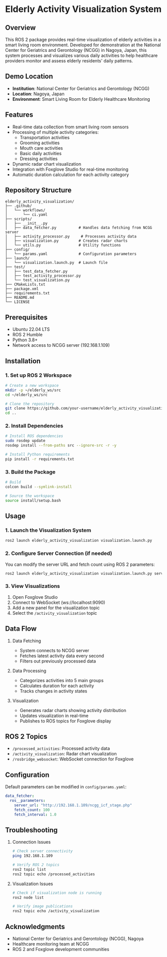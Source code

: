 # Elderly Activity Visualization System

## Overview
This ROS 2 package provides real-time visualization of elderly activities in a smart living room environment. Developed for demonstration at the National Center for Geriatrics and Gerontology (NCGG) in Nagoya, Japan, this system processes and visualizes various daily activities to help healthcare providers monitor and assess elderly residents' daily patterns.

## Demo Location
- **Institution**: National Center for Geriatrics and Gerontology (NCGG)
- **Location**: Nagoya, Japan
- **Environment**: Smart Living Room for Elderly Healthcare Monitoring

## Features
- Real-time data collection from smart living room sensors
- Processing of multiple activity categories:
  - Transportation activities
  - Grooming activities
  - Mouth care activities
  - Basic daily activities
  - Dressing activities
- Dynamic radar chart visualization
- Integration with Foxglove Studio for real-time monitoring
- Automatic duration calculation for each activity category

## Repository Structure
```
elderly_activity_visualization/
├── .github/
│   └── workflows/
│       └── ci.yaml
├── scripts/
│   ├── __init__.py
│   ├── data_fetcher.py          # Handles data fetching from NCGG server
│   ├── activity_processor.py     # Processes activity data
│   ├── visualization.py         # Creates radar charts
│   └── utils.py                 # Utility functions
├── config/
│   └── params.yaml              # Configuration parameters
├── launch/
│   └── visualization.launch.py  # Launch file
├── test/
│   ├── test_data_fetcher.py
│   ├── test_activity_processor.py
│   └── test_visualization.py
├── CMakeLists.txt
├── package.xml
├── requirements.txt
├── README.md
└── LICENSE
```

## Prerequisites
- Ubuntu 22.04 LTS
- ROS 2 Humble
- Python 3.8+
- Network access to NCGG server (192.168.1.109)

## Installation

### 1. Set up ROS 2 Workspace
```bash
# Create a new workspace
mkdir -p ~/elderly_ws/src
cd ~/elderly_ws/src

# Clone the repository
git clone https://github.com/your-username/elderly_activity_visualization.git
cd ..
```

### 2. Install Dependencies
```bash
# Install ROS dependencies
sudo rosdep update
rosdep install --from-paths src --ignore-src -r -y

# Install Python requirements
pip install -r requirements.txt
```

### 3. Build the Package
```bash
# Build
colcon build --symlink-install

# Source the workspace
source install/setup.bash
```

## Usage

### 1. Launch the Visualization System
```bash
ros2 launch elderly_activity_visualization visualization.launch.py
```

### 2. Configure Server Connection (if needed)
You can modify the server URL and fetch count using ROS 2 parameters:
```bash
ros2 launch elderly_activity_visualization visualization.launch.py server_url:=http://192.168.1.109/ncgg_icf_stage.php fetch_count:=100
```

### 3. View Visualizations
1. Open Foxglove Studio
2. Connect to WebSocket (ws://localhost:9090)
3. Add a new panel for the visualization topic
4. Select the `/activity_visualization` topic

## Data Flow
1. Data Fetching
   - System connects to NCGG server
   - Fetches latest activity data every second
   - Filters out previously processed data

2. Data Processing
   - Categorizes activities into 5 main groups
   - Calculates duration for each activity
   - Tracks changes in activity states

3. Visualization
   - Generates radar charts showing activity distribution
   - Updates visualization in real-time
   - Publishes to ROS topics for Foxglove display

## ROS 2 Topics
- `/processed_activities`: Processed activity data
- `/activity_visualization`: Radar chart visualization
- `/rosbridge_websocket`: WebSocket connection for Foxglove

## Configuration
Default parameters can be modified in `config/params.yaml`:
```yaml
data_fetcher:
  ros__parameters:
    server_url: "http://192.168.1.109/ncgg_icf_stage.php"
    fetch_count: 100
    fetch_interval: 1.0
```

## Troubleshooting
1. Connection Issues
   ```bash
   # Check server connectivity
   ping 192.168.1.109
   
   # Verify ROS 2 topics
   ros2 topic list
   ros2 topic echo /processed_activities
   ```

2. Visualization Issues
   ```bash
   # Check if visualization node is running
   ros2 node list
   
   # Verify image publications
   ros2 topic echo /activity_visualization
   ```

## Acknowledgments
- National Center for Geriatrics and Gerontology (NCGG), Nagoya
- Healthcare monitoring team at NCGG
- ROS 2 and Foxglove development communities